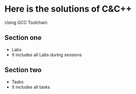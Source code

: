 # Here is the solutions of C&C++
 Using GCC Toolchain

## Section one

- Labs
- It includes all Labs during sessions

## Section two

- Tasks
- It includes all tasks

